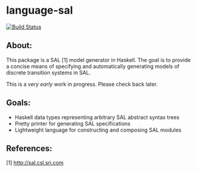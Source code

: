 language-sal
============

[![Build Status](https://travis-ci.org/benjaminfjones/language-sal.svg?branch=master)](https://travis-ci.org/benjaminfjones/language-sal)

About:
------

This package is a SAL [1] model generator in Haskell. The goal is to provide a
concise means of specifying and automatically generating models of discrete
transition systems in SAL.

This is a _very early_ work in progress. Please check back later.

Goals:
------

 * Haskell data types representing arbitrary SAL abstract syntax trees
 * Pretty printer for generating SAL specifications
 * Lightweight language for constructing and composing SAL modules

References:
-----------

[1] http://sal.csl.sri.com
